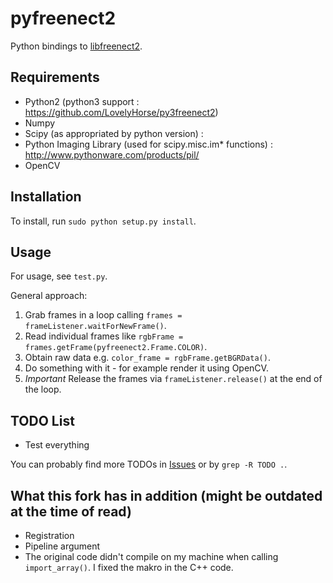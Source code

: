 pyfreenect2
===========

Python bindings to [libfreenect2](https://github.com/OpenKinect/libfreenect2).

Requirements
---------

- Python2 (python3 support : https://github.com/LovelyHorse/py3freenect2)
- Numpy
- Scipy (as appropriated by python version) :
- Python Imaging Library (used for scipy.misc.im* functions) : http://www.pythonware.com/products/pil/
- OpenCV

Installation
---------

To install, run `sudo python setup.py install`.

Usage
---------

For usage, see `test.py`.

General approach:

1. Grab frames in a loop calling `frames = frameListener.waitForNewFrame()`.
2. Read individual frames like `rgbFrame = frames.getFrame(pyfreenect2.Frame.COLOR)`.
3. Obtain raw data e.g. `color_frame = rgbFrame.getBGRData()`.
4. Do something with it - for example render it using OpenCV.
5. *Important* Release the frames via `frameListener.release()` at the end of the loop.


TODO List
---------
 * Test everything

You can probably find more TODOs in [Issues](https://github.com/tikiking1/pyfreenect2/issues) or by `grep -R TODO .`.

What this fork has in addition (might be outdated at the time of read)
---------
- Registration
- Pipeline argument
- The original code didn't compile on my machine when calling `import_array()`. I fixed the makro in the C++ code.

